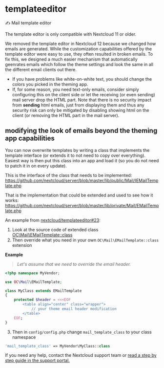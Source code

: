 # templateeditor
✍ Mail template editor

The template editor is only compatible with Nextcloud 11 or older. 

We removed the template editor in Nextcloud 12 because we changed how emails are generated. While the customization capabilities offered by the template editor were easy to use, they often resulted in broken emails. To fix this, we designed a much easier mechanism that automatically geenrates emails which follow the theme settings and look the same in all the different email clients out there. 

* If you have problems like white-on-white text, you should change the colors you picked in the theming app.
* If, for some reason, you need text-only emails, consider simply configuring this on the client side or let the receiving (or even sending) mail server drop the HTML part. Note that there is no security impact from **sending** html emails, just from displaying them and thus any security risk can only be mitigated by disabling showing html on the client (or removing the HTML part in the mail server).

## modifying the look of emails beyond the theming app capabilities
You can now overwrite templates by writing a class that implements the template interface (or extends it to not need to copy over everything). Easiest way is then put this class into an app and load it (so you do not need to patch it in on every update).

This is the interface of the class that needs to be implemented: https://github.com/nextcloud/server/blob/master/lib/public/Mail/IEMailTemplate.php

That is the implementation that could be extended and used to see how it works: https://github.com/nextcloud/server/blob/master/lib/private/Mail/EMailTemplate.php

An example from [nextcloud/templateeditor#23](https://github.com/nextcloud/templateeditor/issues/23#issuecomment-328175633):
1. Look at the source code of extended class [OC\Mail\EMailTemplate::class](https://github.com/nextcloud/server/blob/master/lib/private/Mail/EMailTemplate.php)
2. Then override what you need in your own `OC\Mail\EMailTemplate::class` extension

__Example__

> _Let's assume that we need to override the email header._  

```php
<?php namespace MyVendor;

use OC\Mail\EMailTemplate;

class MyClass extends EMailTemplate
{
    protected $header = <<<EOF 
        <table align="center" class="wrapper">
            // your theme email header modification
        </table>
    EOF;
}
```

3. Then in `config/config.php` change `mail_template_class` to your class namespace

```php
'mail_template_class' => MyVendor\MyClass::class
```

If you need any help, contact the Nextcloud support team or [read a step by step guide in the support portal.](https://portal.nextcloud.com/article/customized-email-templates-29.html)
